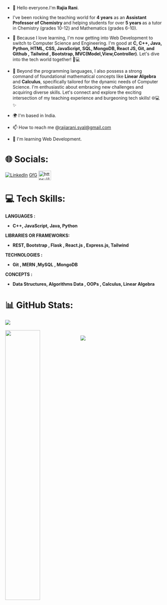 - 👋  Hello everyone.I'm <b>Rajia Rani</b>.
- I've been rocking the teaching world for <b>4 years</b> as an <b> Assistant Professor of Chemistry </b> and helping students for over <b>5 years </b>as a tutor in Chemistry (grades 10-12) and Mathematics (grades 6-10). 
- 👀 Because I love learning, I'm now getting into Web Development to switch to Computer Science and Engineering. I'm good at <b>C, C++, Java, Python, HTML, CSS, JavaScript, SQL, MongoDB, React JS, Git, and Github , Tailwind , Bootstrap, MVC(Model,View,Controller)</b>. Let's dive into the tech world together! 🚀💻
- 🌱 Beyond the programming languages, I also possess a strong command of foundational mathematical concepts like <b> Linear Algebra </b> and <b>Calculus</b>, specifically tailored for the dynamic needs of Computer Science.
I'm enthusiastic about embracing new challenges and acquiring diverse skills. Let's connect and explore the exciting intersection of my teaching experience and burgeoning tech skills! 🌐💻✨

- 🌍 I'm based in India.
- 📫 How to reach me @rajiarani.syal@gmail.com 
- 🧠 I'm learning Web Development.


# 🌐 Socials:
<a href="https://www.linkedin.com/in/rajia-rani-935b71187/ "><img src="https://camo.githubusercontent.com/d94940866c98cb4fca5783c4e8ac95776d2f52df6bbf3d5ab9e30d76836f30ae/68747470733a2f2f696d672e736869656c64732e696f2f62616467652f4c696e6b6564496e2d2532333030373742352e7376673f6c6f676f3d6c696e6b6564696e266c6f676f436f6c6f723d7768697465" alt="LinkedIn" data-canonical-src="https://img.shields.io/badge/LinkedIn-%230077B5.svg?logo=linkedin&amp;logoColor=white" style="max-width: 100%;"></a>
<a href="https://auth.geeksforgeeks.org/user/rajiaracwmt/?utm_source=geeksforgeeks&utm_medium=my_profile&utm_campaign=auth_user">GfG</a>
<a href="https://leetcode.com/user0225zW/"><img align="center" src="https://raw.githubusercontent.com/rahuldkjain/github-profile-readme-generator/master/src/images/icons/Social/leet-code.svg" alt="https://leetcode.com/harichselvam/" height="30" width="40" style="max-width: 100%;"></a>


# 💻 Tech Skills:
<b>LANGUAGES <b>:<ul>
<li>
 C++, JavaScript, Java, Python
</li>
</ul> 

<b>LIBRARIES OR FRAMEWORKS</b>: <ul>
<li> REST, Bootstrap  , Flask , React.js , Express.js, Tailwind</li>
</ul>

<b>TECHNOLOGIES</b> : 
<ul>
 <li> Git , MERN ,MySQL , MongoDB</li>
</ul> 


<b>CONCEPTS </b>: <ul> 
<li>  Data Structures, Algorithms Data , OOPs , Calculus, Linear Algebra </li>
</ul>


# 📊 GitHub Stats:
<div><img src="https://github-readme-stats.vercel.app/api/top-langs/?username=RajiaRani&theme=dark&hide_border=false&include_all_commits=true&count_private=true&layout=compact"/></div>
</br>
<div><img align="left" width="47%" src="https://github-readme-stats.vercel.app/api?username=RajiaRani&show_icons=true&theme=radical" /></div>
<br/>
<div><img src="https://github-readme-streak-stats.herokuapp.com/?user=RajiaRani&theme=dark&hide_border=false" /></div>





      
    
  
      
 

<!---
RajiaRani/RajiaRani is a ✨ special ✨ repository because its `README.md` (this file) appears on your GitHub profile.
You can click the Preview link to take a look at your changes.
--->
